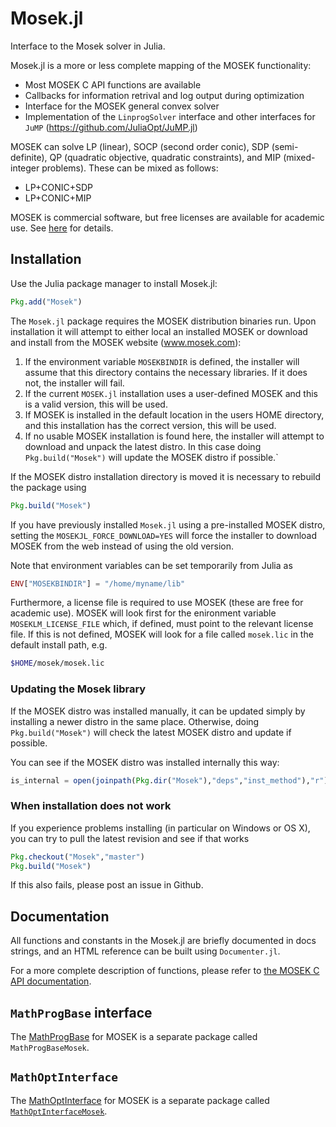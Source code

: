 Mosek.jl
========

Interface to the Mosek solver in Julia.

Mosek.jl is a more or less complete mapping of the MOSEK functionality:
- Most MOSEK C API functions are available
- Callbacks for information retrival and log output during optimization
- Interface for the MOSEK general convex solver
- Implementation of the `LinprogSolver` interface and other interfaces for `JuMP` (https://github.com/JuliaOpt/JuMP.jl)

MOSEK can solve LP (linear), SOCP (second order conic), SDP (semi-definite),
QP (quadratic objective, quadratic constraints), and MIP (mixed-integer problems). These can be mixed as follows:
- LP+CONIC+SDP
- LP+CONIC+MIP

MOSEK is commercial software, but free licenses are available for
academic use. See [here](http://mosek.com/products/academic-licenses/)
for details.

Installation
------------

Use the Julia package manager to install Mosek.jl:

```julia
Pkg.add("Mosek")
```

The `Mosek.jl` package requires the MOSEK distribution binaries run. Upon
installation it will attempt to either local an installed MOSEK or download and
install from the MOSEK website (www.mosek.com):

1. If the environment variable `MOSEKBINDIR` is defined, the installer will assume that this directory contains the necessary libraries. If it does not, the installer will fail.
2. If the current `MOSEK.jl` installation uses a user-defined MOSEK and this is a valid version, this will be used.
3. If MOSEK is installed in the default location in the users HOME directory, and this installation has the correct version, this will be used.
4. If no usable MOSEK installation is found here, the installer will
  attempt to download and unpack the latest distro. In this case doing
  `Pkg.build("Mosek")` will update the MOSEK distro if possible.`

If the MOSEK distro installation directory is moved it is necessary to rebuild the package using
```julia
Pkg.build("Mosek")
```

If you have previously installed `Mosek.jl` using a pre-installed
MOSEK distro, setting the `MOSEKJL_FORCE_DOWNLOAD=YES` will force the
installer to download MOSEK from the web instead of using the old
version.

Note that environment variables can be set temporarily from Julia as
```julia
ENV["MOSEKBINDIR"] = "/home/myname/lib"
```

Furthermore, a license file is required to use MOSEK (these are
free for academic use). MOSEK will look first for the enironment
variable `MOSEKLM_LICENSE_FILE` which, if defined, must point to the relevant
license file. If this is not defined, MOSEK will look for a file
called `mosek.lic` in the default install path, e.g.


```sh
$HOME/mosek/mosek.lic
```

### Updating the Mosek library
If the MOSEK distro was installed manually, it can be updated simply
by installing a newer distro in the same place. Otherwise, doing
`Pkg.build("Mosek")` will check the latest MOSEK distro and update if
possible.

You can see if the MOSEK distro was installed internally this way:

```julia
is_internal = open(joinpath(Pkg.dir("Mosek"),"deps","inst_method"),"r") do f readstring(f) == "internal" end
```

### When installation does not work
If you experience problems installing (in particular on Windows or OS X), you can try to pull the latest revision and see if that works
```julia
Pkg.checkout("Mosek","master")
Pkg.build("Mosek")
```

If this also fails, please post an issue in Github.

Documentation
-------------

All functions and constants in the Mosek.jl are briefly documented in docs strings, and an HTML reference can be built using `Documenter.jl`.

For a more complete description of functions, please refer to
[the MOSEK C API documentation](https://www.mosek.com/documentation/).

`MathProgBase` interface
------------------------

The [MathProgBase](https://github.com/JuliaOpt/MathProgBase.jl) for MOSEK is a separate package called `MathProgBaseMosek`.


`MathOptInterface`
------------------

The [MathOptInterface](https://github.com/JuliaOpt/MathOptInterface.jl) for MOSEK is a separate package called [`MathOptInterfaceMosek`](https://github.com/JuliaOpt/MathOptInterfaceMosek.jl).
